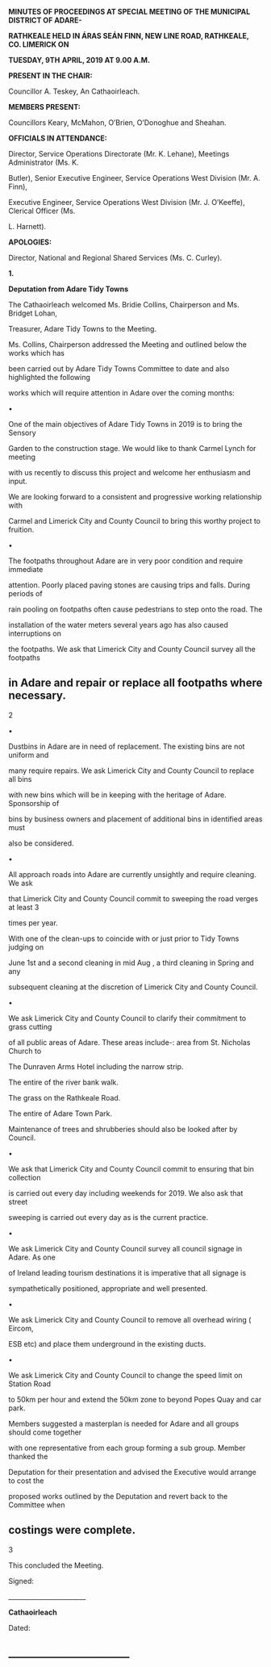 **MINUTES OF PROCEEDINGS AT SPECIAL MEETING OF THE MUNICIPAL DISTRICT OF ADARE-**

**RATHKEALE HELD IN ÁRAS SEÁN FINN, NEW LINE ROAD, RATHKEALE, CO. LIMERICK ON**

**TUESDAY, 9TH** **APRIL, 2019 AT 9.00 A.M.**

**PRESENT IN THE CHAIR:**

Councillor A. Teskey, An Cathaoirleach.

**MEMBERS PRESENT:**

Councillors Keary, McMahon, O’Brien, O’Donoghue and Sheahan.

**OFFICIALS IN ATTENDANCE:**

Director, Service Operations Directorate (Mr. K. Lehane), Meetings Administrator (Ms. K.

Butler), Senior Executive Engineer, Service Operations West Division (Mr. A. Finn),

Executive Engineer, Service Operations West Division (Mr. J. O’Keeffe), Clerical Officer (Ms.

L. Harnett).

**APOLOGIES:**

Director, National and Regional Shared Services (Ms. C. Curley).

**1.**

**Deputation from Adare Tidy Towns**

The Cathaoirleach welcomed Ms. Bridie Collins, Chairperson and Ms. Bridget Lohan,

Treasurer, Adare Tidy Towns to the Meeting.

Ms. Collins, Chairperson addressed the Meeting and outlined below the works which has

been carried out by Adare Tidy Towns Committee to date and also highlighted the following

works which will require attention in Adare over the coming months:

•

One of the main objectives of Adare Tidy Towns in 2019 is to bring the Sensory

Garden to the construction stage. We would like to thank Carmel Lynch for meeting

with us recently to discuss this project and welcome her enthusiasm and input.

We are looking forward to a consistent and progressive working relationship with

Carmel and Limerick City and County Council to bring this worthy project to fruition.

•

The footpaths throughout Adare are in very poor condition and require immediate

attention. Poorly placed paving stones are causing trips and falls. During periods of

rain pooling on footpaths often cause pedestrians to step onto the road. The

installation of the water meters several years ago has also caused interruptions on

the footpaths. We ask that Limerick City and County Council survey all the footpaths

in Adare and repair or replace all footpaths where necessary.
---
2

•

Dustbins in Adare are in need of replacement. The existing bins are not uniform and

many require repairs. We ask Limerick City and County Council to replace all bins

with new bins which will be in keeping with the heritage of Adare. Sponsorship of

bins by business owners and placement of additional bins in identified areas must

also be considered.

•

All approach roads into Adare are currently unsightly and require cleaning. We ask

that Limerick City and County Council commit to sweeping the road verges at least 3

times per year.

With one of the clean-ups to coincide with or just prior to Tidy Towns judging on

June 1st and a second cleaning in mid Aug , a third cleaning in Spring and any

subsequent cleaning at the discretion of Limerick City and County Council.

•

We ask Limerick City and County Council to clarify their commitment to grass cutting

of all public areas of Adare. These areas include-: area from St. Nicholas Church to

The Dunraven Arms Hotel including the narrow strip.

The entire of the river bank walk.

The grass on the Rathkeale Road.

The entire of Adare Town Park.

Maintenance of trees and shrubberies should also be looked after by Council.

•

We ask that Limerick City and County Council commit to ensuring that bin collection

is carried out every day including weekends for 2019. We also ask that street

sweeping is carried out every day as is the current practice.

•

We ask Limerick City and County Council survey all council signage in Adare. As one

of Ireland leading tourism destinations it is imperative that all signage is

sympathetically positioned, appropriate and well presented.

•

We ask Limerick City and County Council to remove all overhead wiring ( Eircom,

ESB etc) and place them underground in the existing ducts.

•

We ask Limerick City and County Council to change the speed limit on Station Road

to 50km per hour and extend the 50km zone to beyond Popes Quay and car park.

Members suggested a masterplan is needed for Adare and all groups should come together

with one representative from each group forming a sub group. Member thanked the

Deputation for their presentation and advised the Executive would arrange to cost the

proposed works outlined by the Deputation and revert back to the Committee when

costings were complete.
---
3

This concluded the Meeting.

Signed:

\_\_\_\_\_\_\_\_\_\_\_\_\_\_\_\_\_\_\_\_\_\_\_\_

**Cathaoirleach**

Dated:

\_\_\_\_\_\_\_\_\_\_\_\_\_\_\_\_\_\_\_\_\_\_\_\_
---
